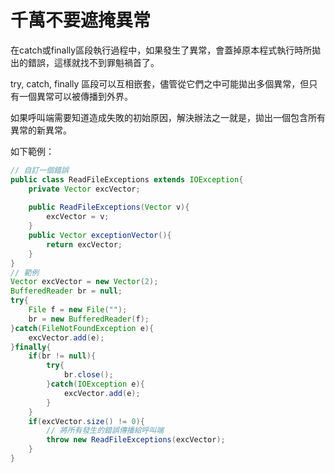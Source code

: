 # 千萬不要遮掩異常

在catch或finally區段執行過程中，如果發生了異常，會蓋掉原本程式執行時所拋出的錯誤，這樣就找不到罪魁禍首了。

try, catch, finally 區段可以互相嵌套，儘管從它們之中可能拋出多個異常，但只有一個異常可以被傳播到外界。

如果呼叫端需要知道造成失敗的初始原因，解決辦法之一就是，拋出一個包含所有異常的新異常。

如下範例：

```java
// 自訂一個錯誤
public class ReadFileExceptions extends IOException{
	private Vector excVector;
	
	public ReadFileExceptions(Vector v){
		excVector = v;
	}
	public Vector exceptionVector(){
		return excVector;
	}
}
// 範例
Vector excVector = new Vector(2);
BufferedReader br = null;
try{
	File f = new File("");
	br = new BufferedReader(f);	
}catch(FileNotFoundException e){
	excVector.add(e);
}finally{
	if(br != null){
		try{
			br.close();
		}catch(IOException e){
			excVector.add(e);
		}		
	}
	if(excVector.size() != 0){
		// 將所有發生的錯誤傳播給呼叫端
		throw new ReadFileExceptions(excVector);
	}
}
```
